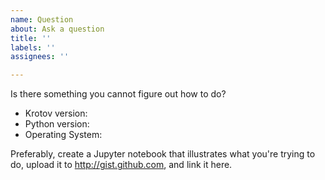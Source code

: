 ```yaml
---
name: Question
about: Ask a question
title: ''
labels: ''
assignees: ''

---
```


Is there something you cannot figure out how to do?

* Krotov version:
* Python version:
* Operating System:

Preferably, create a Jupyter notebook that illustrates what you're trying to do, upload it to http://gist.github.com, and link it here.
